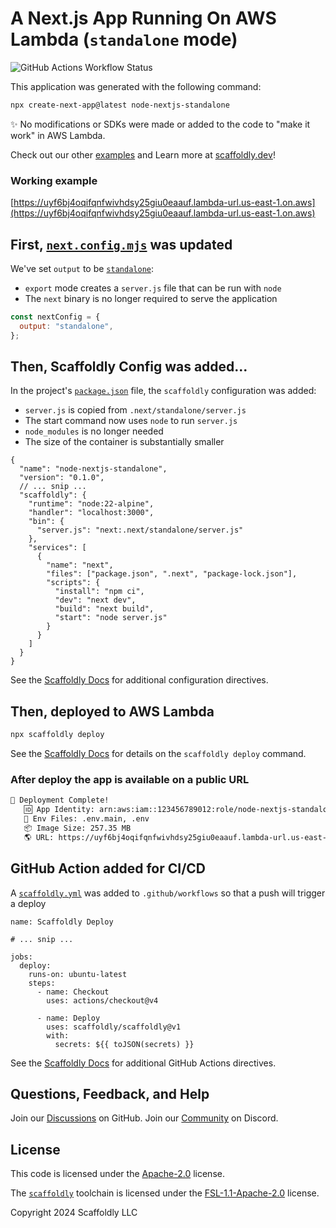# A Next.js App Running On AWS Lambda (`standalone` mode)

![GitHub Actions Workflow Status](https://img.shields.io/github/actions/workflow/status/scaffoldly/scaffoldly-examples/scaffoldly.yml?branch=node-nextjs-standalone&link=https%3A%2F%2Fgithub.com%2Fscaffoldly%2Fscaffoldly-examples%2Factions)

This application was generated with the following command:

```bash
npx create-next-app@latest node-nextjs-standalone
```

✨ No modifications or SDKs were made or added to the code to "make it work" in AWS Lambda.

Check out our other [examples](https://github.com/scaffoldly/scaffoldly-examples) and Learn more at [scaffoldly.dev](https://scaffoldly.dev)!

### Working example

[https://uyf6bj4oqifqnfwivhdsy25giu0eaauf.lambda-url.us-east-1.on.aws](https://uyf6bj4oqifqnfwivhdsy25giu0eaauf.lambda-url.us-east-1.on.aws)

## First, [`next.config.mjs`](next.config.mjs) was updated

We've set `output` to be [`standalone`](https://nextjs.org/docs/pages/api-reference/next-config-js/output):

- `export` mode creates a `server.js` file that can be run with `node`
- The `next` binary is no longer required to serve the application

```js
const nextConfig = {
  output: "standalone",
};
```

## Then, Scaffoldly Config was added...

In the project's [`package.json`](package.json) file, the `scaffoldly` configuration was added:

- `server.js` is copied from `.next/standalone/server.js`
- The start command now uses `node` to run `server.js`
- `node_modules` is no longer needed
- The size of the container is substantially smaller

```jsonc
{
  "name": "node-nextjs-standalone",
  "version": "0.1.0",
  // ... snip ...
  "scaffoldly": {
    "runtime": "node:22-alpine",
    "handler": "localhost:3000",
    "bin": {
      "server.js": "next:.next/standalone/server.js"
    },
    "services": [
      {
        "name": "next",
        "files": ["package.json", ".next", "package-lock.json"],
        "scripts": {
          "install": "npm ci",
          "dev": "next dev",
          "build": "next build",
          "start": "node server.js"
        }
      }
    ]
  }
}
```

See the [Scaffoldly Docs](https://scaffoldly.dev/docs/config/) for additional configuration directives.

## Then, deployed to AWS Lambda

```bash
npx scaffoldly deploy
```

See the [Scaffoldly Docs](https://scaffoldly.dev/docs/cli/#scaffoldly-deploy) for details on the `scaffoldly deploy` command.

### After deploy the app is available on a public URL

```bash
🚀 Deployment Complete!
   🆔 App Identity: arn:aws:iam::123456789012:role/node-nextjs-standalone-5d74f9cd
   📄 Env Files: .env.main, .env
   📦 Image Size: 257.35 MB
   🌎 URL: https://uyf6bj4oqifqnfwivhdsy25giu0eaauf.lambda-url.us-east-1.on.aws
```

## GitHub Action added for CI/CD

A [`scaffoldly.yml`](.github/workflows/scaffoldly.yml) was added to `.github/workflows` so that a push will trigger a deploy

```
name: Scaffoldly Deploy

# ... snip ...

jobs:
  deploy:
    runs-on: ubuntu-latest
    steps:
      - name: Checkout
        uses: actions/checkout@v4

      - name: Deploy
        uses: scaffoldly/scaffoldly@v1
        with:
          secrets: ${{ toJSON(secrets) }}
```

See the [Scaffoldly Docs](https://scaffoldly.dev/docs/gha/) for additional GitHub Actions directives.

## Questions, Feedback, and Help

Join our [Discussions](https://github.com/scaffoldly/scaffoldly/discussions) on GitHub.
Join our [Community](https://scaffoldly.dev/community) on Discord.

## License

This code is licensed under the [Apache-2.0](LICENSE.md) license.

The [`scaffoldly`](https://github.com/scaffoldly/scaffoldly) toolchain is licensed under the [FSL-1.1-Apache-2.0](https://github.com/scaffoldly/scaffoldly?tab=License-1-ov-file) license.

Copyright 2024 Scaffoldly LLC
